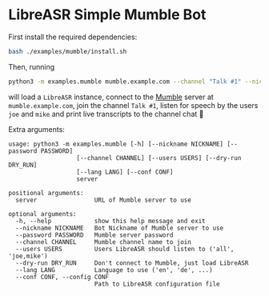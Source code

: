 # LibreASR Simple Mumble Bot

First install the required dependencies:

```bash
bash ./examples/mumble/install.sh
```

Then, running

```bash
python3 -m examples.mumble mumble.example.com --channel "Talk #1" --nickname "LibreASR" --users "joe,mike"
```

will load a `LibreASR` instance, connect to the
[Mumble](https://www.mumble.info/) server at
`mumble.example.com`, join the channel `Talk #1`,
listen for speech by the users `joe` and `mike` and
print live transcripts to the channel chat :rocket:

Extra arguments:

```
usage: python3 -m examples.mumble [-h] [--nickname NICKNAME] [--password PASSWORD]
                   [--channel CHANNEL] [--users USERS] [--dry-run DRY_RUN]
                   [--lang LANG] [--conf CONF]
                   server

positional arguments:
  server                URL of Mumble server to use

optional arguments:
  -h, --help            show this help message and exit
  --nickname NICKNAME   Bot Nickname of Mumble server to use
  --password PASSWORD   Mumble server password
  --channel CHANNEL     Mumble channel name to join
  --users USERS         Users LibreASR should listen to ('all', 'joe,mike')
  --dry-run DRY_RUN     Don't connect to Mumble, just load LibreASR
  --lang LANG           Language to use ('en', 'de', ...)
  --conf CONF, --config CONF
                        Path to LibreASR configuration file
```